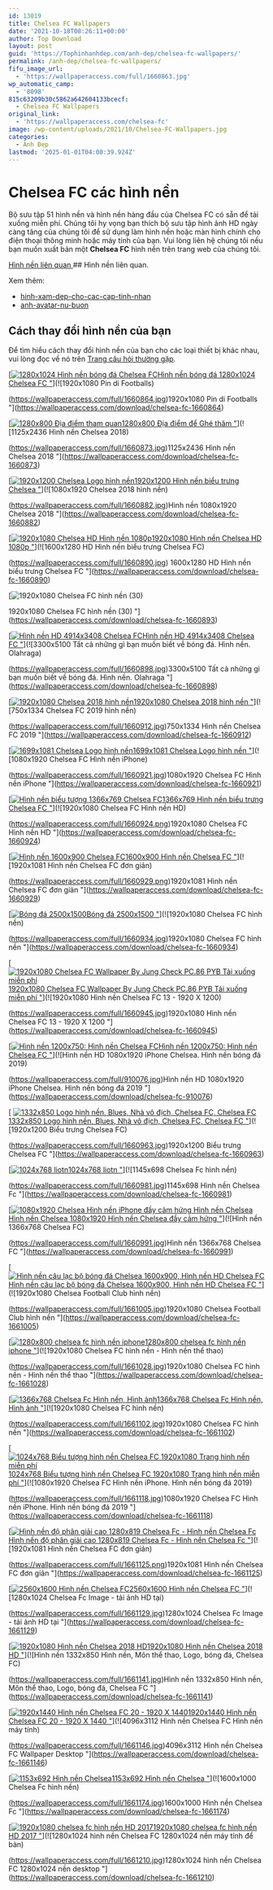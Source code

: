```yaml
---
id: 13019
title: Chelsea FC Wallpapers
date: '2021-10-18T08:26:11+00:00'
author: Top Download
layout: post
guid: 'https://Tophinhanhdep.com/anh-dep/chelsea-fc-wallpapers/'
permalink: /anh-dep/chelsea-fc-wallpapers/
fifu_image_url:
  - 'https://wallpaperaccess.com/full/1660863.jpg'
wp_automatic_camp:
  - '8098'
815c63209b30c5862a642604133bcecf:
  - Chelsea FC Wallpapers
original_link:
  - 'https://wallpaperaccess.com/chelsea-fc'
image: /wp-content/uploads/2021/10/Chelsea-FC-Wallpapers.jpg
categories:
  - Ảnh Đẹp
lastmod: '2025-01-01T04:08:39.924Z'
---
```

# Chelsea FC các hình nền

Bộ sưu tập 51 hình nền và hình nền hàng đầu của Chelsea FC có sẵn để tải xuống miễn phí. Chúng tôi hy vọng bạn thích bộ sưu tập hình ảnh HD ngày càng tăng của chúng tôi để sử dụng làm hình nền hoặc màn hình chính cho điện thoại thông minh hoặc máy tính của bạn. Vui lòng liên hệ chúng tôi nếu bạn muốn xuất bản một **Chelsea FC** hình nền trên trang web của chúng tôi.

[Hình nền liên quan ](#related) ## Hình nền liên quan.

   
 Xem thêm:

   
- [hinh-xam-dep-cho-cac-cap-tinh-nhan](https://tophinhanhdep.com/hinh-xam-dep/hinh-xam-dep-cho-cac-cap-tinh-nhan/)
- [anh-avatar-nu-buon](https://tophinhanhdep.com/anh-avatar/anh-avatar-nu-buon/)

## Cách thay đổi hình nền của bạn

Để tìm hiểu cách thay đổi hình nền của bạn cho các loại thiết bị khác nhau, vui lòng đọc về nó trên [Trang câu hỏi thường gặp](https://tophinhanhdep.com/faq/).

  
[[![1280x1024 Hình nền bóng đá Chelsea FC](https://wallpaperaccess.com/full/1660863.jpg)Hình nền bóng đá 1280x1024 Chelsea FC "](https://wallpaperaccess.com/download/chelsea-fc-1660863)](![1920x1080 Pin di Footballs)

(https://wallpaperaccess.com/full/1660864.jpg)1920x1080 Pin di Footballs "](https://wallpaperaccess.com/download/chelsea-fc-1660864)

[[![1280x800 Địa điểm tham quan](https://wallpaperaccess.com/full/1660872.png)1280x800 Địa điểm để Ghé thăm "](https://wallpaperaccess.com/download/chelsea-fc-1660872)](![1125x2436 Hình nền Chelsea 2018)

(https://wallpaperaccess.com/full/1660873.jpg)1125x2436 Hình nền Chelsea 2018 "](https://wallpaperaccess.com/download/chelsea-fc-1660873)

[[![1920x1200 Chelsea Logo hình nền](https://wallpaperaccess.com/full/1660875.jpg)1920x1200 Hình nền biểu trưng Chelsea "](https://wallpaperaccess.com/download/chelsea-fc-1660875)](![1080x1920 Chelsea 2018 hình nền)

(https://wallpaperaccess.com/full/1660882.jpg)Hình nền 1080x1920 Chelsea 2018 "](https://wallpaperaccess.com/download/chelsea-fc-1660882)

[[![1920x1080 Chelsea HD Hình nền 1080p](https://wallpaperaccess.com/full/1660887.jpg)1920x1080 Hình nền Chelsea HD 1080p "](https://wallpaperaccess.com/download/chelsea-fc-1660887)](![1600x1280 HD Hình nền biểu trưng Chelsea FC)

(https://wallpaperaccess.com/full/1660890.jpg) 1600x1280 HD Hình nền biểu trưng Chelsea FC "](https://wallpaperaccess.com/download/chelsea-fc-1660890)

[![1920x1080 Chelsea FC hình nền (30)](https://wallpaperaccess.com/full/1660893.jpg)

1920x1080 Chelsea FC hình nền (30) "](https://wallpaperaccess.com/download/chelsea-fc-1660893)

[[![Hình nền HD 4914x3408 Chelsea FC](https://wallpaperaccess.com/full/1660895.jpg)Hình nền HD 4914x3408 Chelsea FC "](https://wallpaperaccess.com/download/chelsea-fc-1660895)](![3300x5100 Tất cả những gì bạn muốn biết về bóng đá.  Hình nền.  Olahraga)

(https://wallpaperaccess.com/full/1660898.jpg)3300x5100 Tất cả những gì bạn muốn biết về bóng đá. Hình nền. Olahraga "](https://wallpaperaccess.com/download/chelsea-fc-1660898)

[[![1920x1080 Chelsea 2018 hình nền](https://wallpaperaccess.com/full/1660903.jpg)1920x1080 Chelsea 2018 hình nền "](https://wallpaperaccess.com/download/chelsea-fc-1660903)](![750x1334 Chelsea FC 2019 hình nền)

(https://wallpaperaccess.com/full/1660912.jpg)750x1334 Hình nền Chelsea FC 2019 "](https://wallpaperaccess.com/download/chelsea-fc-1660912)

[[![1699x1081 Chelsea Logo hình nền](https://wallpaperaccess.com/full/1660914.jpg)1699x1081 Chelsea Logo hình nền "](https://wallpaperaccess.com/download/chelsea-fc-1660914)](![1080x1920 Chelsea FC Hình nền iPhone)

(https://wallpaperaccess.com/full/1660921.jpg)1080x1920 Chelsea FC Hình nền iPhone "](https://wallpaperaccess.com/download/chelsea-fc-1660921)

[[![Hình nền biểu tượng 1366x769 Chelsea FC](https://wallpaperaccess.com/full/1660923.jpg)1366x769 Hình nền biểu trưng Chelsea FC "](https://wallpaperaccess.com/download/chelsea-fc-1660923)](![1920x1080 Chelsea FC Hình nền HD)

(https://wallpaperaccess.com/full/1660924.png)1920x1080 Chelsea FC Hình nền HD "](https://wallpaperaccess.com/download/chelsea-fc-1660924)

[[![Hình nền 1600x900 Chelsea FC](https://wallpaperaccess.com/full/1660927.jpg)1600x900 Hình nền Chelsea FC "](https://wallpaperaccess.com/download/chelsea-fc-1660927)](![1920x1081 Hình nền Chelsea FC đơn giản)

(https://wallpaperaccess.com/full/1660929.png)1920x1081 Hình nền Chelsea FC đơn giản "](https://wallpaperaccess.com/download/chelsea-fc-1660929)

[[![Bóng đá 2500x1500](https://wallpaperaccess.com/full/1660930.jpg)Bóng đá 2500x1500 "](https://wallpaperaccess.com/download/chelsea-fc-1660930)](![1920x1080 Chelsea FC hình nền)

(https://wallpaperaccess.com/full/1660934.jpg)1920x1080 Chelsea FC hình nền "](https://wallpaperaccess.com/download/chelsea-fc-1660934)

[[![1920x1080 Chelsea FC Wallpaper By Jung Check PC.86 PYB Tải xuống miễn phí](https://wallpaperaccess.com/full/1660942.jpg)1920x1080 Chelsea FC Wallpaper By Jung Check PC.86 PYB Tải xuống miễn phí "](https://wallpaperaccess.com/download/chelsea-fc-1660942)](![1920x1080 Hình nền Chelsea FC 13 - 1920 X 1200)

(https://wallpaperaccess.com/full/1660945.jpg)1920x1080 Hình nền Chelsea FC 13 - 1920 X 1200 "](https://wallpaperaccess.com/download/chelsea-fc-1660945)

[[![Hình nền 1200x750: Hình nền Chelsea FC](https://wallpaperaccess.com/full/1660952.jpg)Hình nền 1200x750: Hình nền Chelsea FC "](https://wallpaperaccess.com/download/chelsea-fc-1660952)](![Hình nền HD 1080x1920 iPhone Chelsea.  Hình nền bóng đá 2019)

(https://wallpaperaccess.com/full/910076.jpg)Hình nền HD 1080x1920 iPhone Chelsea. Hình nền bóng đá 2019 "](https://wallpaperaccess.com/download/chelsea-fc-910076)

[ [![1332x850 Logo hình nền, Blues, Nhà vô địch, Chelsea FC, Chelsea FC](https://wallpaperaccess.com/full/1660955.jpg)1332x850 Logo hình nền, Blues, Nhà vô địch, Chelsea FC, Chelsea FC "](https://wallpaperaccess.com/download/chelsea-fc-1660955)](![1920x1200 Biểu trưng Chelsea FC)

(https://wallpaperaccess.com/full/1660963.jpg)1920x1200 Biểu trưng Chelsea FC "](https://wallpaperaccess.com/download/chelsea-fc-1660963)

[[![1024x768 liotn](https://wallpaperaccess.com/full/1660976.jpg)1024x768 liotn "](https://wallpaperaccess.com/download/chelsea-fc-1660976)](![1145x698 Chelsea Fc hình nền)

(https://wallpaperaccess.com/full/1660981.jpg)1145x698 Hình nền Chelsea Fc "](https://wallpaperaccess.com/download/chelsea-fc-1660981)

[[![1080x1920 Chelsea Hình nền iPhone đầy cảm hứng Hình nền Chelsea](https://wallpaperaccess.com/full/1660989.jpg)Hình nền Chelsea 1080x1920 Hình nền Chelsea đầy cảm hứng "](https://wallpaperaccess.com/download/chelsea-fc-1660989)](![Hình nền 1366x768 Chelsea FC)

(https://wallpaperaccess.com/full/1660991.jpg)Hình nền 1366x768 Chelsea FC "](https://wallpaperaccess.com/download/chelsea-fc-1660991)

[[![Hình nền câu lạc bộ bóng đá Chelsea 1600x900, Hình nền HD Chelsea FC](https://wallpaperaccess.com/full/1661003.jpg)Hình nền câu lạc bộ bóng đá Chelsea 1600x900, Hình nền HD Chelsea FC "](https://wallpaperaccess.com/download/chelsea-fc-1661003)](![1920x1080 Chelsea Football Club hình nền)

(https://wallpaperaccess.com/full/1661005.jpg)1920x1080 Chelsea Football Club hình nền "](https://wallpaperaccess.com/download/chelsea-fc-1661005)

[[![1280x800 chelsea fc hình nền iphone](https://wallpaperaccess.com/full/1661013.jpg)1280x800 chelsea fc hình nền iphone "](https://wallpaperaccess.com/download/chelsea-fc-1661013)](![1920x1080 Chelsea FC hình nền - Hình nền thể thao)

(https://wallpaperaccess.com/full/1661028.jpg)1920x1080 Chelsea FC hình nền - Hình nền thể thao "](https://wallpaperaccess.com/download/chelsea-fc-1661028)

[[![1366x768 Chelsea Fc Hình nền, Hình ảnh](https://wallpaperaccess.com/full/1661094.jpg)1366x768 Chelsea Fc Hình nền, Hình ảnh "](https://wallpaperaccess.com/download/chelsea-fc-1661094)](![1920x1080 Chelsea FC hình nền)

(https://wallpaperaccess.com/full/1661102.jpg)1920x1080 Chelsea FC hình nền "](https://wallpaperaccess.com/download/chelsea-fc-1661102)

[[![1024x768 Biểu tượng hình nền Chelsea FC 1920x1080 Trang hình nền miễn phí](https://wallpaperaccess.com/full/1661109.png)1024x768 Biểu tượng hình nền Chelsea FC 1920x1080 Trang hình nền miễn phí "](https://wallpaperaccess.com/download/chelsea-fc-1661109)](![1080x1920 Chelsea FC Hình nền iPhone.  Hình nền bóng đá 2019)

(https://wallpaperaccess.com/full/1661118.jpg)1080x1920 Chelsea FC Hình nền iPhone. Hình nền bóng đá 2019 "](https://wallpaperaccess.com/download/chelsea-fc-1661118)

[[![Hình nền độ phân giải cao 1280x819 Chelsea Fc - Hình nền Chelsea Fc](https://wallpaperaccess.com/full/1661119.jpg)Hình nền độ phân giải cao 1280x819 Chelsea Fc - Hình nền Chelsea Fc "](https://wallpaperaccess.com/download/chelsea-fc-1661119)](![1920x1081 Hình nền Chelsea FC đơn giản)

(https://wallpaperaccess.com/full/1661125.png)1920x1081 Hình nền Chelsea FC đơn giản "](https://wallpaperaccess.com/download/chelsea-fc-1661125)

[[![2560x1600 Hình nền Chelsea FC](https://wallpaperaccess.com/full/1661126.jpg)2560x1600 Hình nền Chelsea FC "](https://wallpaperaccess.com/download/chelsea-fc-1661126)](![1280x1024 Chelsea Fc Image - tải ảnh HD tại)

(https://wallpaperaccess.com/full/1661129.jpg)1280x1024 Chelsea Fc Image - tải ảnh HD tại "](https://wallpaperaccess.com/download/chelsea-fc-1661129)

[[![1920x1080 Hình nền Chelsea 2018 HD](https://wallpaperaccess.com/full/1661132.jpg)1920x1080 Hình nền Chelsea 2018 HD "](https://wallpaperaccess.com/download/chelsea-fc-1661132)](![Hình nền 1332x850 Hình nền, Môn thể thao, Logo, bóng đá, Chelsea FC)

(https://wallpaperaccess.com/full/1661141.jpg)Hình nền 1332x850 Hình nền, Môn thể thao, Logo, bóng đá, Chelsea FC "](https://wallpaperaccess.com/download/chelsea-fc-1661141)

[[![1920x1440 Hình nền Chelsea FC 20 - 1920 X 1440](https://wallpaperaccess.com/full/1661143.jpg)1920x1440 Hình nền Chelsea FC 20 - 1920 X 1440 "](https://wallpaperaccess.com/download/chelsea-fc-1661143)](![4096x3112 Hình nền Chelsea FC Hình nền máy tính)

(https://wallpaperaccess.com/full/1661146.jpg)4096x3112 Hình nền Chelsea FC Wallpaper Desktop "](https://wallpaperaccess.com/download/chelsea-fc-1661146)

[[![1153x692 Hình nền Chelsea](https://wallpaperaccess.com/full/1661167.jpg)1153x692 Hình nền Chelsea "](https://wallpaperaccess.com/download/chelsea-fc-1661167)](![1600x1000 Chelsea Fc hình nền)

(https://wallpaperaccess.com/full/1661174.jpg)1600x1000 Hình nền Chelsea Fc "](https://wallpaperaccess.com/download/chelsea-fc-1661174)

[[![1920x1080 chelsea fc hình nền HD 2017](https://wallpaperaccess.com/full/1661193.jpg)1920x1080 chelsea fc hình nền HD 2017 "](https://wallpaperaccess.com/download/chelsea-fc-1661193)](![1280x1024 hình nền Chelsea FC 1280x1024 nền máy tính để bàn)

(https://wallpaperaccess.com/full/1661210.jpg)1280x1024 hình nền Chelsea FC 1280x1024 nền desktop "](https://wallpaperaccess.com/download/chelsea-fc-1661210)
